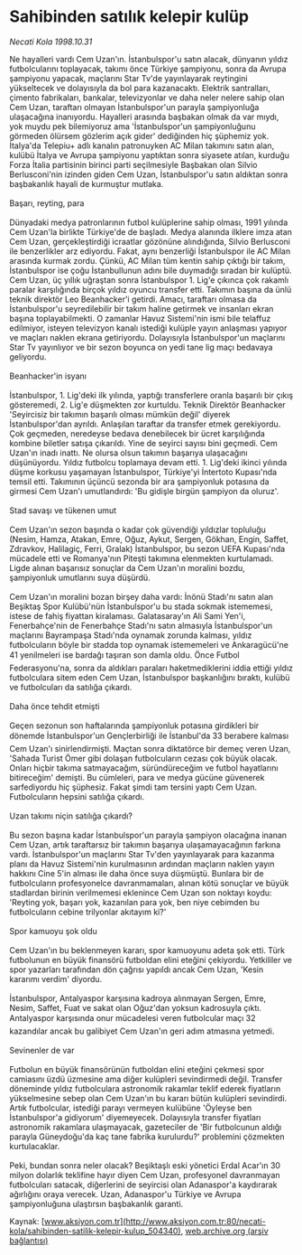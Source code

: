 # Sahibinden satılık kelepir kulüp

*Necati Kola 1998.10.31*

<div class="pNewsDetailMainContent" itemprop="articleBody">
 Ne hayalleri vardı Cem Uzan'ın. İstanbulspor'u satın alacak, dünyanın yıldız futbolcularını toplayacak, takımı önce Türkiye şampiyonu, sonra da Avrupa şampiyonu yapacak, maçlarını Star Tv'de yayınlayarak reytingini yükseltecek ve dolayısıyla da bol para kazanacaktı. Elektrik santralları, çimento fabrikaları, bankalar, televizyonlar ve daha neler nelere sahip olan Cem Uzan, taraftarı olmayan İstanbulspor'un parayla şampiyonluğa ulaşacağına inanıyordu. Hayalleri arasında başbakan olmak da var mıydı, yok muydu pek bilemiyoruz ama 'İstanbulspor'un şampiyonluğunu görmeden ölürsem gözlerim açık gider' dediğinden hiç şüphemiz yok. İtalya'da Telepiu+ adlı kanalın patronuyken AC Milan takımını satın alan, kulübü İtalya ve Avrupa şampiyonu yaptıktan sonra siyasete atılan, kurduğu Forza İtalia partisinin birinci parti seçilmesiyle Başbakan olan Silvio Berlusconi'nin izinden giden Cem Uzan, İstanbulspor'u satın aldıktan sonra başbakanlık hayali de kurmuştur mutlaka.
 <br/>
 <br/>
 Başarı, reyting, para
 <br/>
 <br/>
 Dünyadaki medya patronlarının futbol kulüplerine sahip olması, 1991 yılında Cem Uzan'la birlikte Türkiye'de de başladı. Medya alanında ilklere imza atan Cem Uzan, gerçekleştirdiği icraatlar gözönüne alındığında, Silvio Berlusconi ile benzerlikler arz ediyordu. Fakat, aynı benzerliği İstanbulspor ile AC Milan arasında kurmak zordu. Çünkü, AC Milan tüm kentin sahip çıktığı bir takım, İstanbulspor ise çoğu İstanbullunun adını bile duymadığı sıradan bir kulüptü. Cem Uzan, üç yıllık uğraştan sonra İstanbulspor 1. Lig'e çıkınca çok rakamlı paralar karşılığında birçok yıldız oyuncu transfer etti. Takımın başına da ünlü teknik direktör Leo Beanhacker'i getirdi. Amacı, taraftarı olmasa da İstanbulspor'u seyredilebilir bir takım haline getirmek ve insanları ekran başına toplayabilmekti. O zamanlar Havuz Sistemi'nin ismi bile telaffuz edilmiyor, isteyen televizyon kanalı istediği kulüple yayın anlaşması yapıyor ve maçları naklen ekrana getiriyordu. Dolayısıyla İstanbulspor'un maçlarını Star Tv yayınlıyor ve bir sezon boyunca on yedi tane lig maçı bedavaya geliyordu.
 <br/>
 <br/>
 Beanhacker'in isyanı
 <br/>
 <br/>
 İstanbulspor, 1. Lig'deki ilk yılında, yaptığı transferlere oranla başarılı bir çıkış gösteremedi, 2. Lig'e düşmekten zor kurtuldu. Teknik Direktör Beanhacker 'Seyircisiz bir takımın başarılı olması mümkün değil' diyerek İstanbulspor'dan ayrıldı. Anlaşılan taraftar da transfer etmek gerekiyordu. Çok geçmeden, neredeyse bedava denebilecek bir ücret karşılığında kombine biletler satışa çıkarıldı. Yine de seyirci sayısı bini geçmedi. Cem Uzan'ın inadı inattı. Ne olursa olsun takımın başarıya ulaşacağını düşünüyordu. Yıldız futbolcu toplamaya devam etti. 1. Lig'deki ikinci yılında düşme korkusu yaşamayan İstanbulspor, Türkiye'yi İntertoto Kupası'nda temsil etti. Takımının üçüncü sezonda bir ara şampiyonluk potasına da girmesi Cem Uzan'ı umutlandırdı: 'Bu gidişle birgün şampiyon da oluruz'.
 <br/>
 <br/>
 Stad savaşı ve tükenen umut
 <br/>
 <br/>
 Cem Uzan'ın sezon başında o kadar çok güvendiği yıldızlar topluluğu (Nesim, Hamza, Atakan, Emre, Oğuz, Aykut, Sergen, Gökhan, Engin, Saffet, Zdravkov, Halilagiç, Ferri, Gralak) İstanbulspor, bu sezon UEFA Kupası'nda mücadele etti ve Romanya'nın Piteşti takımına elenmekten kurtulamadı. Ligde alınan başarısız sonuçlar da Cem Uzan'ın moralini bozdu, şampiyonluk umutlarını suya düşürdü.
 <br/>
 <br/>
 Cem Uzan'ın moralini bozan birşey daha vardı: İnönü Stadı'nı satın alan Beşiktaş Spor Kulübü'nün İstanbulspor'u bu stada sokmak istememesi, istese de fahiş fiyattan kiralaması. Galatasaray'ın Ali Sami Yen'i, Fenerbahçe'nin de Fenerbahçe Stadı'nı satın almasıyla İstanbulspor'un maçlarını Bayrampaşa Stadı'nda oynamak zorunda kalması, yıldız futbolcuların böyle bir stadda top oynamak istememeleri ve Ankaragücü'ne 41 yenilmeleri ise bardağı taşıran son damla oldu. Önce Futbol Federasyonu'na, sonra da aldıkları paraları haketmediklerini iddia ettiği yıldız futbolculara sitem eden Cem Uzan, İstanbulspor başkanlığını bıraktı, kulübü ve futbolcuları da satılığa çıkardı.
 <br/>
 <br/>
 Daha önce tehdit etmişti
 <br/>
 <br/>
 Geçen sezonun son haftalarında şampiyonluk potasına girdikleri bir dönemde İstanbulspor'un Gençlerbirliği ile İstanbul'da 33 berabere kalması Cem Uzan'ı sinirlendirmişti. Maçtan sonra diktatörce bir demeç veren Uzan, 'Sahada Turist Ömer gibi dolaşan futbolcuların cezası çok büyük olacak. Onları hiçbir takıma satmayacağım, süründüreceğim ve futbol hayatlarını bitireceğim' demişti. Bu cümleleri, para ve medya gücüne güvenerek sarfediyordu hiç şüphesiz. Fakat şimdi tam tersini yaptı Cem Uzan. Futbolcuların hepsini satılığa çıkardı.
 <br/>
 <br/>
 Uzan takımı niçin satılığa çıkardı?
 <br/>
 <br/>
 Bu sezon başına kadar İstanbulspor'un parayla şampiyon olacağına inanan Cem Uzan, artık taraftarsız bir takımın başarıya ulaşamayacağının farkına vardı. İstanbulspor'un maçlarını Star Tv'den yayınlayarak para kazanma planı da Havuz Sistemi'nin kurulmasının ardından maçların naklen yayın hakkını Cine 5'in alması ile daha önce suya düşmüştü. Bunlara bir de futbolcuların profesyonelce davranmamaları, alınan kötü sonuçlar ve büyük stadlardan birinin verilmemesi eklenince Cem Uzan son noktayı koydu: 'Reyting yok, başarı yok, kazanılan para yok, ben niye cebimden bu futbolcuların cebine trilyonlar akıtayım ki?'
 <br/>
 <br/>
 Spor kamuoyu şok oldu
 <br/>
 <br/>
 Cem Uzan'ın bu beklenmeyen kararı, spor kamuoyunu adeta şok etti. Türk futbolunun en büyük finansörü futboldan elini eteğini çekiyordu. Yetkililer ve spor yazarları tarafından dön çağrısı yapıldı ancak Cem Uzan, 'Kesin kararımı verdim' diyordu.
 <br/>
 <br/>
 İstanbulspor, Antalyaspor karşısına kadroya alınmayan Sergen, Emre, Nesim, Saffet, Fuat ve sakat olan Oğuz'dan yoksun kadrosuyla çıktı. Antalyaspor karşısında onur mücadelesi veren futbolcular maçı 32 kazandılar ancak bu galibiyet Cem Uzan'ın geri adım atmasına yetmedi.
 <br/>
 <br/>
 Sevinenler de var
 <br/>
 <br/>
 Futbolun en büyük finansörünün futboldan elini eteğini çekmesi spor camiasını üzdü üzmesine ama diğer kulüpleri sevindirmedi değil. Transfer döneminde yıldız futbolculara astronomik rakamlar teklif ederek fiyatların yükselmesine sebep olan Cem Uzan'ın bu kararı bütün kulüpleri sevindirdi. Artık futbolcular, istediği parayı vermeyen kulübüne 'Öyleyse ben İstanbulspor'a gidiyorum' diyemeyecek. Dolayısıyla transfer fiyatları astronomik rakamlara ulaşmayacak, gazeteciler de 'Bir futbolcunun aldığı parayla Güneydoğu'da kaç tane fabrika kurulurdu?' problemini çözmekten kurtulacaklar.
 <br/>
 <br/>
 Peki, bundan sonra neler olacak? Beşiktaşlı eski yönetici Erdal Acar'ın 30 milyon dolarlık teklifine hayır diyen Cem Uzan, profesyonel davranmayan futbolcuları satacak, diğerlerini de seyircisi olan Adanaspor'a kaydırarak ağırlığını oraya verecek. Uzan, Adanaspor'u Türkiye ve Avrupa şampiyonluğuna ulaştırsın başbakanlık garanti.
 <br/>
</div>


Kaynak: [www.aksiyon.com.tr](http://www.aksiyon.com.tr:80/necati-kola/sahibinden-satilik-kelepir-kulup_504340), [web.archive.org (arşiv bağlantısı)](http://web.archive.org/web/20150523021845/http://www.aksiyon.com.tr:80/necati-kola/sahibinden-satilik-kelepir-kulup_504340)
